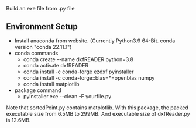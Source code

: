 Build an exe file from .py file

## Environment Setup
* Install anaconda from website. (Currently Python3.9 64-Bit. conda version "conda 22.11.1")
* conda commands
    - conda create --name dxfREADER python=3.8
    - conda activate dxfREADER
    - conda install -c conda-forge ezdxf pyinstaller
    - conda install -c conda-forge::blas=*=openblas numpy
    - conda install  matplotlib
* package command
    - pyinstaller.exe --clean -F yourfile.py

Note that sortedPoint.py contains matplotlib. With this package, the packed executable size from 6.5MB to 299MB.
And executable size of dxfReader.py is 12.6MB.